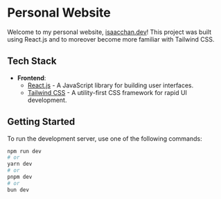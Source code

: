 # Personal Website

Welcome to my personal website, [isaacchan.dev](https://isaacchan.dev)! This project was built using React.js and to moreover become more familiar with Tailwind CSS. 

## Tech Stack

- **Frontend**:
  - [React.js](https://reactjs.org/) - A JavaScript library for building user interfaces.
  - [Tailwind CSS](https://tailwindcss.com/) - A utility-first CSS framework for rapid UI development.

## Getting Started

To run the development server, use one of the following commands:

```bash
npm run dev
# or
yarn dev
# or
pnpm dev
# or
bun dev
